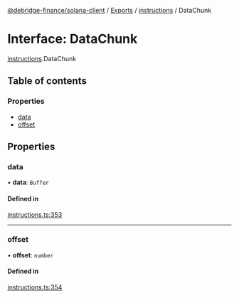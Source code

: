[@debridge-finance/solana-client](../README.md) / [Exports](../modules.md) / [instructions](../modules/instructions.md) / DataChunk

# Interface: DataChunk

[instructions](../modules/instructions.md).DataChunk

## Table of contents

### Properties

- [data](instructions.DataChunk.md#data)
- [offset](instructions.DataChunk.md#offset)

## Properties

### data

• **data**: `Buffer`

#### Defined in

[instructions.ts:353](https://github.com/debridge-finance/solana-contracts-client/blob/1b61583/src/instructions.ts#L353)

___

### offset

• **offset**: `number`

#### Defined in

[instructions.ts:354](https://github.com/debridge-finance/solana-contracts-client/blob/1b61583/src/instructions.ts#L354)

